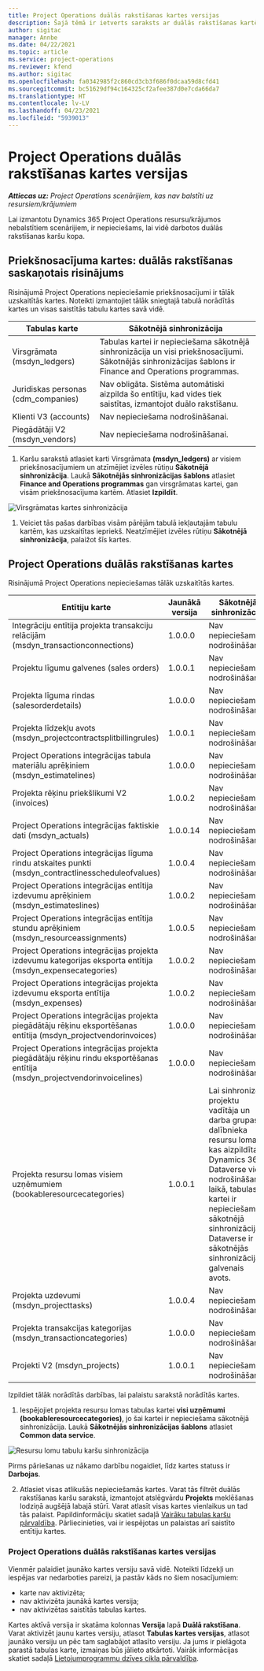 ```yaml
---
title: Project Operations duālās rakstīšanas kartes versijas
description: Šajā tēmā ir ietverts saraksts ar duālās rakstīšanas kartēm, kas ir nepieciešamas Dynamics 365 Project Operations.
author: sigitac
manager: Annbe
ms.date: 04/22/2021
ms.topic: article
ms.service: project-operations
ms.reviewer: kfend
ms.author: sigitac
ms.openlocfilehash: fa0342985f2c860cd3cb3f686f0dcaa59d8cfd41
ms.sourcegitcommit: bc51629df94c164325cf2afee387d0e7cda66da7
ms.translationtype: HT
ms.contentlocale: lv-LV
ms.lasthandoff: 04/23/2021
ms.locfileid: "5939013"
---
```

# <a name="project-operations-dual-write-map-versions"></a>Project Operations duālās rakstīšanas kartes versijas

_**Attiecas uz:** Project Operations scenārijiem, kas nav balstīti uz resursiem/krājumiem_

Lai izmantotu Dynamics 365 Project Operations resursu/krājumos nebalstītiem scenārijiem, ir nepieciešams, lai vidē darbotos duālās rakstīšanas karšu kopa. 

## <a name="prerequisite-maps-dual-write-orchestration-solution"></a>Priekšnosacījuma kartes: duālās rakstīšanas saskaņotais risinājums

Risinājumā Project Operations nepieciešamie priekšnosacījumi ir tālāk uzskaitītās kartes. Noteikti izmantojiet tālāk sniegtajā tabulā norādītās kartes un visas saistītās tabulu kartes savā vidē.

| Tabulas karte | Sākotnējā sinhronizācija |
| --- | --- |
| Virsgrāmata (msdyn_ledgers) | Tabulas kartei ir nepieciešama sākotnējā sinhronizācija un visi priekšnosacījumi. Sākotnējās sinhronizācijas šablons ir Finance and Operations programmas. |
| Juridiskas personas (cdm_companies) | Nav obligāta. Sistēma automātiski aizpilda šo entītiju, kad vides tiek saistītas, izmantojot duālo rakstīšanu. |
| Klienti V3 (accounts) | Nav nepieciešama nodrošināšanai. |
| Piegādātāji V2 (msdyn_vendors) | Nav nepieciešama nodrošināšanai. |

1. Karšu sarakstā atlasiet karti Virsgrāmata **(msdyn\_ledgers)** ar visiem priekšnosacījumiem un atzīmējiet izvēles rūtiņu **Sākotnējā sinhronizācija**. Laukā **Sākotnējās sinhronizācijas šablons** atlasiet **Finance and Operations programmas** gan virsgrāmatas kartei, gan visām priekšnosacījuma kartēm. Atlasiet **Izpildīt**.

![Virsgrāmatas kartes sinhronizācija](media/DW6.png)

1. Veiciet tās pašas darbības visām pārējām tabulā iekļautajām tabulu kartēm, kas uzskaitītas iepriekš. Neatzīmējiet izvēles rūtiņu **Sākotnējā sinhronizācija**, palaižot šīs kartes.

## <a name="project-operations-dual-write-maps"></a>Project Operations duālās rakstīšanas kartes

Risinājumā Project Operations nepieciešamas tālāk uzskaitītās kartes.

| **Entītiju karte** | **Jaunākā versija** | **Sākotnējā sinhronizācija** |
| --- | --- | --- |
| Integrāciju entītija projekta transakciju relācijām (msdyn\_transactionconnections) | 1.0.0.0 | Nav nepieciešama nodrošināšanai. |
| Projektu līgumu galvenes (sales orders) | 1.0.0.1 | Nav nepieciešama nodrošināšanai. |
| Projekta līguma rindas (salesorderdetails) | 1.0.0.0 | Nav nepieciešama nodrošināšanai. |
| Projekta līdzekļu avots (msdyn_projectcontractsplitbillingrules) | 1.0.0.1 | Nav nepieciešama nodrošināšanai. |
| Project Operations integrācijas tabula materiālu aprēķiniem (msdyn\_estimatelines) | 1.0.0.0 | Nav nepieciešama nodrošināšanai. |
| Projekta rēķinu priekšlikumi V2 (invoices) | 1.0.0.2 | Nav nepieciešama nodrošināšanai. |
| Project Operations integrācijas faktiskie dati (msdyn_actuals) | 1.0.0.14 | Nav nepieciešama nodrošināšanai. |
| Project Operations integrācijas līguma rindu atskaites punkti (msdyn_contractlinesscheduleofvalues) | 1.0.0.4 | Nav nepieciešama nodrošināšanai. |
| Project Operations integrācijas entītija izdevumu aprēķiniem (msdyn_estimateslines) | 1.0.0.2 | Nav nepieciešama nodrošināšanai. |
| Project Operations integrācijas entītija stundu aprēķiniem (msdyn_resourceassignments) | 1.0.0.5 | Nav nepieciešama nodrošināšanai. |
| Project Operations integrācijas projekta izdevumu kategorijas eksporta entītija (msdyn_expensecategories) | 1.0.0.2 | Nav nepieciešama nodrošināšanai. |
| Project Operations integrācijas projekta izdevumu eksporta entītija (msdyn_expenses) | 1.0.0.2 | Nav nepieciešama nodrošināšanai. |
| Project Operations integrācijas projekta piegādātāju rēķinu eksportēšanas entītija (msdyn_projectvendorinvoices) | 1.0.0.0 | Nav nepieciešama nodrošināšanai. |
| Project Operations integrācijas projekta piegādātāju rēķinu rindu eksportēšanas entītija (msdyn_projectvendorinvoicelines) | 1.0.0.0 | Nav nepieciešama nodrošināšanai. |
| Projekta resursu lomas visiem uzņēmumiem (bookableresourcecategories) | 1.0.0.1 | Lai sinhronizētu projektu vadītāja un darba grupas dalībnieka resursu lomas, kas aizpildītas Dynamics 365 Dataverse vidē nodrošināšanas laikā, tabulas kartei ir nepieciešama sākotnējā sinhronizācija. Dataverse ir sākotnējās sinhronizācijas galvenais avots. |
| Projekta uzdevumi (msdyn_projecttasks) | 1.0.0.4 | Nav nepieciešama nodrošināšanai. |
| Projekta transakcijas kategorijas (msdyn_transactioncategories) | 1.0.0.0 | Nav nepieciešama nodrošināšanai. |
| Projekti V2 (msdyn_projects) | 1.0.0.1 | Nav nepieciešama nodrošināšanai. |

Izpildiet tālāk norādītās darbības, lai palaistu sarakstā norādītās kartes.

1. Iespējojiet projekta resursu lomas tabulas kartei **visi uzņēmumi (bookableresourcecategories)**, jo šai kartei ir nepieciešama sākotnējā sinhronizācija. Laukā **Sākotnējās sinhronizācijas šablons** atlasiet **Common data service**. 

 ![Resursu lomu tabulu karšu sinhronizācija](media/6ResourceInitialSync.jpg)

 Pirms pāriešanas uz nākamo darbību nogaidiet, līdz kartes statuss ir **Darbojas**.

2. Atlasiet visas atlikušās nepieciešamās kartes. Varat tās filtrēt duālās rakstīšanas karšu sarakstā, izmantojot atslēgvārdu **Projekts** meklēšanas lodziņā augšējā labajā stūrī. Varat atlasīt visas kartes vienlaikus un tad tās palaist. Papildinformāciju skatiet sadaļā [Vairāku tabulas karšu pārvaldība](/dynamics365/fin-ops-core/dev-itpro/data-entities/dual-write/multiple-entity-maps). Pārliecinieties, vai ir iespējotas un palaistas arī saistīto entītiju kartes.

### <a name="project-operations-dual-write-map-versions"></a>Project Operations duālās rakstīšanas kartes versijas

Vienmēr palaidiet jaunāko kartes versiju savā vidē. Noteikti līdzekļi un iespējas var nedarboties pareizi, ja pastāv kāds no šiem nosacījumiem:

- karte nav aktivizēta;
- nav aktivizēta jaunākā kartes versija; 
- nav aktivizētas saistītās tabulas kartes.

Kartes aktīvā versija ir skatāma kolonnas **Versija** lapā **Duālā rakstīšana**. Varat aktivizēt jaunu kartes versiju, atlasot **Tabulas kartes versijas**, atlasot jaunāko versiju un pēc tam saglabājot atlasīto versiju. Ja jums ir pielāgota parastā tabulas karte, izmaiņas būs jālieto atkārtoti. Vairāk informācijas skatiet sadaļā [Lietojumprogrammu dzīves cikla pārvaldība](/dynamics365/fin-ops-core/dev-itpro/data-entities/dual-write/app-lifecycle-management).
